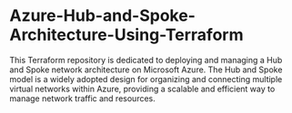 # Azure-Hub-and-Spoke-Architecture-Using-Terraform
This Terraform repository is dedicated to deploying and managing a Hub and Spoke network architecture on Microsoft Azure. The Hub and Spoke model is a widely adopted design for organizing and connecting multiple virtual networks within Azure, providing a scalable and efficient way to manage network traffic and resources.

